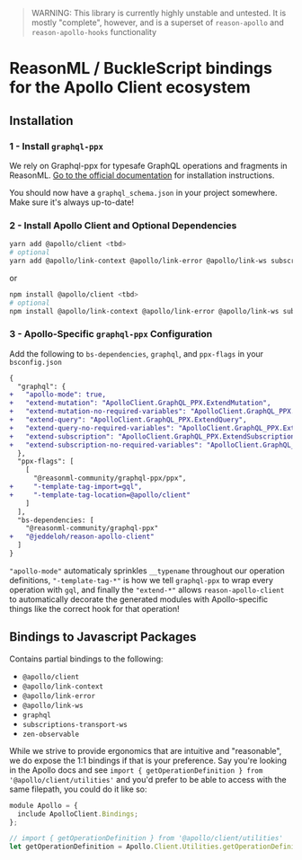 > WARNING: This library is currently highly unstable and untested. It is mostly "complete", however, and is a superset of `reason-apollo` and `reason-apollo-hooks` functionality

# ReasonML / BuckleScript bindings for the Apollo Client ecosystem

## Installation

### 1 - Install `graphql-ppx`

We rely on Graphql-ppx for typesafe GraphQL operations and fragments in ReasonML. [Go to the official documentation](https://beta.graphql-ppx.com) for installation instructions.

You should now have a `graphql_schema.json` in your project somewhere. Make sure it's always up-to-date!

### 2 - Install Apollo Client and Optional Dependencies

```sh
yarn add @apollo/client <tbd>
# optional
yarn add @apollo/link-context @apollo/link-error @apollo/link-ws subscriptions-transport-ws
```

or

```sh
npm install @apollo/client <tbd>
# optional
npm install @apollo/link-context @apollo/link-error @apollo/link-ws subscriptions-transport-ws
```

### 3 - Apollo-Specific `graphql-ppx` Configuration

Add the following to `bs-dependencies`, `graphql`, and `ppx-flags` in your `bsconfig.json`

```diff
{
  "graphql": {
+   "apollo-mode": true,
+   "extend-mutation": "ApolloClient.GraphQL_PPX.ExtendMutation",
+   "extend-mutation-no-required-variables": "ApolloClient.GraphQL_PPX.ExtendMutationNoRequiredVariables",
+   "extend-query": "ApolloClient.GraphQL_PPX.ExtendQuery",
+   "extend-query-no-required-variables": "ApolloClient.GraphQL_PPX.ExtendQueryNoRequiredVariables",
+   "extend-subscription": "ApolloClient.GraphQL_PPX.ExtendSubscription",
+   "extend-subscription-no-required-variables": "ApolloClient.GraphQL_PPX.ExtendSubscriptionNoRequiredVariables"
  },
  "ppx-flags": [
    [
      "@reasonml-community/graphql-ppx/ppx",
+     "-template-tag-import=gql",
+     "-template-tag-location=@apollo/client"
    ]
  ],
  "bs-dependencies: [
    "@reasonml-community/graphql-ppx"
+   "@jeddeloh/reason-apollo-client"
  ]
}
```

`"apollo-mode"` automaticaly sprinkles `__typename` throughout our operation definitions, `"-template-tag-*"` is how we tell `graphql-ppx` to wrap every operation with `gql`, and finally the `"extend-*"` allows `reason-apollo-client` to automatically decorate the generated modules with Apollo-specific things like the correct hook for that operation!

## Bindings to Javascript Packages

Contains partial bindings to the following:

- `@apollo/client`
- `@apollo/link-context`
- `@apollo/link-error`
- `@apollo/link-ws`
- `graphql`
- `subscriptions-transport-ws`
- `zen-observable`

While we strive to provide ergonomics that are intuitive and "reasonable", we do expose the 1:1 bindings if that is your preference. Say you're looking in the Apollo docs and see `import { getOperationDefinition } from '@apollo/client/utilities'` and you'd prefer to be able to access with the same filepath, you could do it like so:

```js
module Apollo = {
  include ApolloClient.Bindings;
};

// import { getOperationDefinition } from '@apollo/client/utilities'
let getOperationDefinition = Apollo.Client.Utilities.getOperationDefinition;
```
